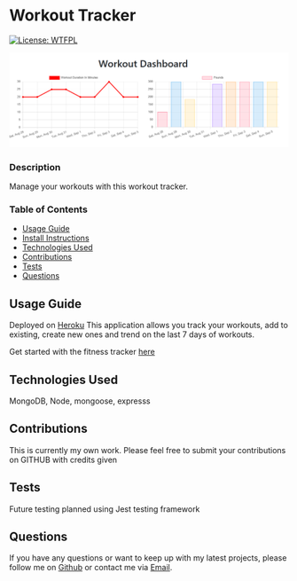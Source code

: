 # Workout Tracker

[![License: WTFPL](https://img.shields.io/badge/License-WTFPL-brightgreen.svg)](http://www.wtfpl.net/about/)

![Workout Tracker](./public/assets/finalScreen.PNG)

### Description

Manage your workouts with this workout tracker.

### Table of Contents

- [Usage Guide](#Usage-Guide)
- [Install Instructions](#Installation)
- [Technologies Used](#Technologies-Used)
- [Contributions](#Contributions)
- [Tests](#Tests)
- [Questions](#Questions)

## Usage Guide

Deployed on [Heroku](https://intense-springs-06464.herokuapp.com/) This application allows you track your workouts, add to existing, create new ones and trend on the last 7 days of workouts.

Get started with the fitness tracker [here](https://intense-springs-06464.herokuapp.com/)

## Technologies Used

MongoDB, Node, mongoose, expresss

## Contributions

This is currently my own work. Please feel free to submit your contributions on GITHUB with credits given

## Tests

Future testing planned using Jest testing framework

## Questions

If you have any questions or want to keep up with my latest projects, please follow me on [Github](http://www.github.com/operationBrass) or contact me via [Email](mr.brn.lewis@outlook.com).
